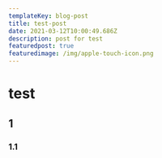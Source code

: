 ```yaml
---
templateKey: blog-post
title: test-post
date: 2021-03-12T10:00:49.686Z
description: post for test
featuredpost: true
featuredimage: /img/apple-touch-icon.png
---
```

# test

## 1

### 1.1